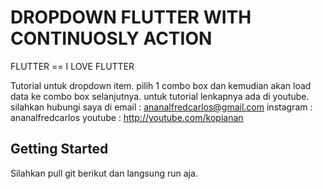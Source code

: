 # DROPDOWN FLUTTER WITH CONTINUOSLY ACTION
FLUTTER == I LOVE FLUTTER 

Tutorial untuk dropdown item. 
pilih 1 combo box dan kemudian akan load data ke combo box selanjutnya. 
untuk tutorial lenkapnya ada di youtube. 
silahkan hubungi saya di 
email : ananalfredcarlos@gmail.com 
instagram : ananalfredcarlos
youtube : http://youtube.com/kopianan


## Getting Started

Silahkan pull git berikut dan langsung run aja. 
